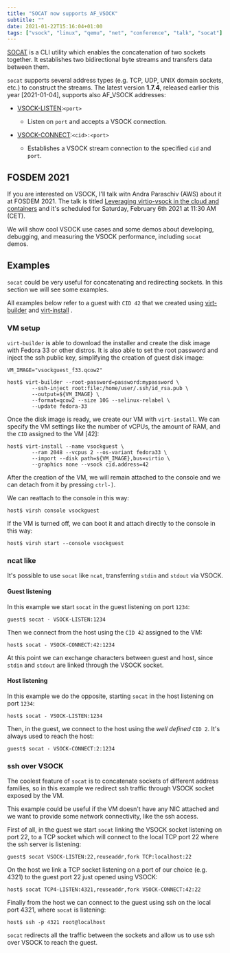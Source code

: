 ```yaml
---
title: "SOCAT now supports AF_VSOCK"
subtitle: ""
date: 2021-01-22T15:16:04+01:00
tags: ["vsock", "linux", "qemu", "net", "conference", "talk", "socat"]
---
```


[SOCAT](http://www.dest-unreach.org/isocat/)
is a CLI utility which enables the concatenation
of two sockets together.
It establishes two bidirectional byte streams and transfers data between them.

`socat` supports several address types (e.g. TCP, UDP, UNIX domain sockets, etc.)
to construct the streams. The latest version **1.7.4**, released earlier this
year [2021-01-04], supports also AF_VSOCK addresses:
- [VSOCK-LISTEN](http://www.dest-unreach.org/socat/doc/socat.html#ADDRESS_VSOCK_LISTEN):`<port>`
  - Listen on `port` and accepts a VSOCK connection.

- [VSOCK-CONNECT](http://www.dest-unreach.org/socat/doc/socat.html#ADDRESS_VSOCK_CONNECT):`<cid>:<port>`
  - Establishes a VSOCK stream connection to the specified `cid` and `port`.


## FOSDEM 2021

If you are interested on VSOCK, I'll talk witn Andra Paraschiv (AWS) about it
at FOSDEM 2021.
The talk is titled
[Leveraging virtio-vsock in the cloud and containers](https://fosdem.org/2021/schedule/event/vai_virtio_vsock)
and it's scheduled for Saturday, February 6th 2021 at 11:30 AM (CET).

We will show cool VSOCK use cases and some demos about developing, debugging,
and measuring the VSOCK performance, including `socat` demos.

<!--more-->

## Examples

`socat` could be very useful for concatenating and redirecting sockets.
In this section we will see some examples.

All examples below refer to a guest with `CID 42` that we created using
[virt-builder](https://libguestfs.org/virt-builder.1.html)
and
[virt-install](https://virt-manager.org/)
.

### VM setup

`virt-builder` is able to download the installer and create the disk image
with Fedora 33 or other distros.
It is also able to set the root password and inject the ssh public key,
simplifying the creation of guest disk image:

```shell
VM_IMAGE="vsockguest_f33.qcow2"

host$ virt-builder --root-password=password:mypassword \
        --ssh-inject root:file:/home/user/.ssh/id_rsa.pub \
        --output=${VM_IMAGE} \
        --format=qcow2 --size 10G --selinux-relabel \
        --update fedora-33
```

Once the disk image is ready, we create our VM with `virt-install`.
We can specify the VM settings like the number of vCPUs, the amount of RAM,
and the `CID` assigned to the VM [42]:

```shell
host$ virt-install --name vsockguest \
        --ram 2048 --vcpus 2 --os-variant fedora33 \
        --import --disk path=${VM_IMAGE},bus=virtio \
        --graphics none --vsock cid.address=42
```

After the creation of the VM, we will remain attached to the console and 
we can detach from it by pressing `ctrl-]`.

We can reattach to the console in this way:

```shell
host$ virsh console vsockguest
```

If the VM is turned off, we can boot it and attach directly to the console
in this way:

```shell
host$ virsh start --console vsockguest
```

### ncat like

It's possible to use `socat` like `ncat`, transferring `stdin` and `stdout` via VSOCK.

#### Guest listening

In this example we start `socat` in the guest listening on port `1234`:

```shell
guest$ socat - VSOCK-LISTEN:1234
```

Then we connect from the host using the `CID 42` assigned to the VM:

```shell
host$ socat - VSOCK-CONNECT:42:1234
```

At this point we can exchange characters between guest and host, since `stdin`
and `stdout` are linked through the VSOCK socket.


#### Host listening

In this example we do the opposite, starting `socat` in the host listening
on port `1234`:

```shell
host$ socat - VSOCK-LISTEN:1234
```

Then, in the guest, we connect to the host using the *well defined* `CID 2`.
It's always used to reach the host:

```shell
guest$ socat - VSOCK-CONNECT:2:1234
```

### ssh over VSOCK

The coolest feature of `socat` is to concatenate sockets of different address 
families, so in this example we redirect ssh traffic through VSOCK socket
exposed by the VM.

This example could be useful if the VM doesn't have any NIC attached and
we want to provide some network connectivity, like the ssh access.

First of all, in the guest we start `socat` linking the VSOCK socket listening on
port 22, to a TCP socket which will connect to the local TCP port 22 where the
ssh server is listening:

```shell
guest$ socat VSOCK-LISTEN:22,reuseaddr,fork TCP:localhost:22
```

On the host we link a TCP socket listening on a port of our choice (e.g. 4321)
to the guest port 22 just opened using VSOCK:

```shell
host$ socat TCP4-LISTEN:4321,reuseaddr,fork VSOCK-CONNECT:42:22
```

Finally from the host we can connect to the guest using ssh on the local port
4321, where `socat` is listening:

```shell
host$ ssh -p 4321 root@localhost
```

`socat` redirects all the traffic between the sockets and allow us to use ssh over
VSOCK to reach the guest.
